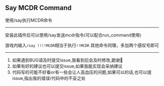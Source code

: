 Say MCDR Command
---------

使用/say执行MCDR命令

---

安装此插件后可以使用/say发送mcdr指令(可以配合run_command使用)

游戏内输入`/say !!!!MCDR`相当于执行`!!MCDR`
其他命令同理，多加两个感叹号即可


---

1. 如果遇到BUG请及时提交issue,我看到后会及时修改,跪谢🙏
2. 如果有好的建议也可以提交issue,如果我能实现会采纳建议
3. 代码写的可能不好看or有一些会让人高血压的问题,如果可以的话,也可以提issue,指出我的错误/代码中的不妥之处